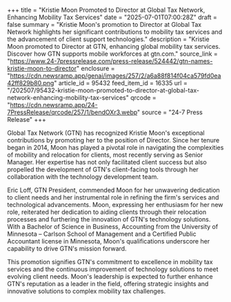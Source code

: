 +++
title = "Kristie Moon Promoted to Director at Global Tax Network, Enhancing Mobility Tax Services"
date = "2025-07-01T07:00:28Z"
draft = false
summary = "Kristie Moon's promotion to Director at Global Tax Network highlights her significant contributions to mobility tax services and the advancement of client support technologies."
description = "Kristie Moon promoted to Director at GTN, enhancing global mobility tax services. Discover how GTN supports mobile workforces at gtn.com."
source_link = "https://www.24-7pressrelease.com/press-release/524442/gtn-names-kristie-moon-to-director"
enclosure = "https://cdn.newsramp.app/genai/images/257/2/a6a88f814f04ca579fd0ea42ff829b80.png"
article_id = 95432
feed_item_id = 16335
url = "/202507/95432-kristie-moon-promoted-to-director-at-global-tax-network-enhancing-mobility-tax-services"
qrcode = "https://cdn.newsramp.app/24-7PressRelease/qrcode/257/1/bendOXr3.webp"
source = "24-7 Press Release"
+++

<p>Global Tax Network (GTN) has recognized Kristie Moon's exceptional contributions by promoting her to the position of Director. Since her tenure began in 2014, Moon has played a pivotal role in navigating the complexities of mobility and relocation for clients, most recently serving as Senior Manager. Her expertise has not only facilitated client success but also propelled the development of GTN's client-facing tools through her collaboration with the technology development team.</p><p>Eric Loff, GTN President, commended Moon for her unwavering dedication to client needs and her instrumental role in refining the firm's services and technological advancements. Moon, expressing her enthusiasm for her new role, reiterated her dedication to aiding clients through their relocation processes and furthering the innovation of GTN's technology solutions. With a Bachelor of Science in Business, Accounting from the University of Minnesota – Carlson School of Management and a Certified Public Accountant license in Minnesota, Moon's qualifications underscore her capability to drive GTN's mission forward.</p><p>This promotion signifies GTN's commitment to excellence in mobility tax services and the continuous improvement of technology solutions to meet evolving client needs. Moon's leadership is expected to further enhance GTN's reputation as a leader in the field, offering strategic insights and innovative solutions to complex mobility tax challenges.</p>